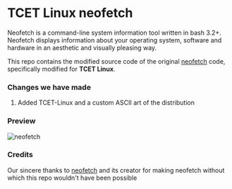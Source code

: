 # TCET Linux neofetch

Neofetch is a command-line system information tool written in bash 3.2+. Neofetch displays information about your operating system, software and hardware in an aesthetic and visually pleasing way.

This repo contains the modified source code of the original [neofetch](https://github.com/dylanaraps/neofetch) code, specifically modified for **TCET Linux**.

### Changes we have made

1. Added TCET-Linux and a custom ASCII art of the distribution

### Preview

![neofetch](https://github.com/tcet-opensource/tcet-linux-neofetch/assets/53911515/f8264c41-a169-4076-b272-7b0c06762fc8)

### Credits

Our sincere thanks to [neofetch](https://github.com/dylanaraps/neofetch) and its creator for making neofetch without which this repo wouldn't have been possible
